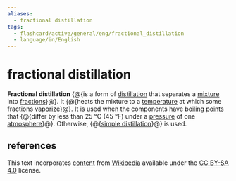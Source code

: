 ```yaml
---
aliases:
  - fractional distillation
tags:
  - flashcard/active/general/eng/fractional_distillation
  - language/in/English
---
```


# fractional distillation

__Fractional distillation__ {@{is a form of [distillation](distillation.md) that separates a [mixture](mixture.md) into [fractions](fraction%20(chemistry).md)}@}. It {@{heats the mixture to a [temperature](temperature.md) at which some fractions [vaporize](vaporize.md)}@}. It is used when the components have [boiling points](boiling%20point.md) that {@{differ by less than 25 °C (45 °F) under a [pressure](pressure.md) of one [atmosphere](atmosphere%20(unit).md)}@}. Otherwise, {@{[simple distillation](simple%20distillation.md)}@} is used.

## references

This text incorporates [content](https://en.wikipedia.org/wiki/fractional_distillation) from [Wikipedia](Wikipedia.md) available under the [CC BY-SA 4.0](https://creativecommons.org/licenses/by-sa/4.0/) license.

